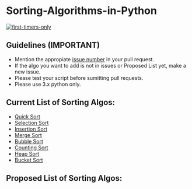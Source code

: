 # Sorting-Algorithms-in-Python

[![first-timers-only](https://img.shields.io/badge/first--timers--only-friendly-blue.svg?style=flat-square)](https://www.firsttimersonly.com/)

## Guidelines (IMPORTANT)
- Mention the appropiate [issue number](https://help.github.com/en/articles/autolinked-references-and-urls#issues-and-pull-requests) in your pull request.
- If the algo you want to add is not in issues or Proposed List yet, make a new issue.
- Please test your script before sumitting pull requests.
- Please use 3.x python only.

## Current List of Sorting Algos:
- [Quick Sort](https://github.com/Zircoz/Sorting-Algorithms-in-Python/blob/master/QuickSort.py)
- [Selection Sort](https://github.com/Zircoz/Sorting-Algorithms-in-Python/blob/master/Selection_Sort.py)
- [Insertion Sort](https://github.com/Zircoz/Sorting-Algorithms-in-Python/blob/master/insertion_sort.py)
- [Merge Sort](https://github.com/Zircoz/Sorting-Algorithms-in-Python/blob/master/merge_sort.py)
- [Bubble Sort](https://github.com/Zircoz/Sorting-Algorithms-in-Python/blob/master/bubbleSort.py)
- [Counting Sort](https://github.com/Zircoz/Sorting-Algorithms-in-Python/blob/master/counting_sort.py)
- [Heap Sort](https://github.com/blackeye735/Sorting-Algorithms-in-Python/blob/master/Heapsort.py)
- [Bucket Sort](https://github.com/Zircoz/Sorting-Algorithms-in-Python/blob/master/bucket_sort.py)

## Proposed List of Sorting Algos:

